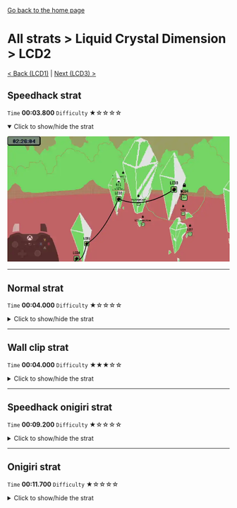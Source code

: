 [Go back to the home page](https://github.com/Doublevil/scbspeedrun)

# All strats > Liquid Crystal Dimension > LCD2

[< Back (LCD1)](https://github.com/Doublevil/scbspeedrun/blob/main/levels/all_lvl/LCD/LCD1.md) | [Next (LCD3) >](https://github.com/Doublevil/scbspeedrun/blob/main/levels/all_lvl/LCD/LCD3.md)

## Speedhack strat

`Time` **00:03.800** `Difficulty` ★☆☆☆☆
<details open>
  <summary>Click to show/hide the strat</summary>

  [![Strat animation](https://github.com/Doublevil/scbspeedrun/blob/main/media/levels/LCD/LCD2_S_Strat.webp)](https://github.com/Doublevil/scbspeedrun/blob/main/media/levels/LCD/LCD2_S_Strat.mp4?raw=true)
</details>

---
## Normal strat

`Time` **00:04.000** `Difficulty` ★☆☆☆☆
<details>
  <summary>Click to show/hide the strat</summary>

  [![Strat animation](https://github.com/Doublevil/scbspeedrun/blob/main/media/levels/LCD/LCD2_Strat.webp)](https://github.com/Doublevil/scbspeedrun/blob/main/media/levels/LCD/LCD2_Strat.mp4?raw=true)
</details>

---
## Wall clip strat

`Time` **00:04.000** `Difficulty` ★★★☆☆
<details>
  <summary>Click to show/hide the strat</summary>

  [![Strat animation](https://github.com/Doublevil/scbspeedrun/blob/main/media/levels/LCD/LCD2_WallClip.webp)](https://github.com/Doublevil/scbspeedrun/blob/main/media/levels/LCD/LCD2_WallClip.mp4?raw=true)

  **Notes**
  - Wall clip boosts are inconsistent, but this one is against a wall, which isn't as precise. It doesn't really save time though.
</details>

---
## Speedhack onigiri strat

`Time` **00:09.200** `Difficulty` ★☆☆☆☆
<details>
  <summary>Click to show/hide the strat</summary>

  [![Strat animation](https://github.com/Doublevil/scbspeedrun/blob/main/media/levels/LCD/LCD2_S_Onigiri.webp)](https://github.com/Doublevil/scbspeedrun/blob/main/media/levels/LCD/LCD2_S_Onigiri.mp4?raw=true)
</details>

---
## Onigiri strat

`Time` **00:11.700** `Difficulty` ★☆☆☆☆
<details>
  <summary>Click to show/hide the strat</summary>

  [![Strat animation](https://github.com/Doublevil/scbspeedrun/blob/main/media/levels/LCD/LCD2_OnigiriStrat.webp)](https://github.com/Doublevil/scbspeedrun/blob/main/media/levels/LCD/LCD2_OnigiriStrat.mp4?raw=true)
</details>
